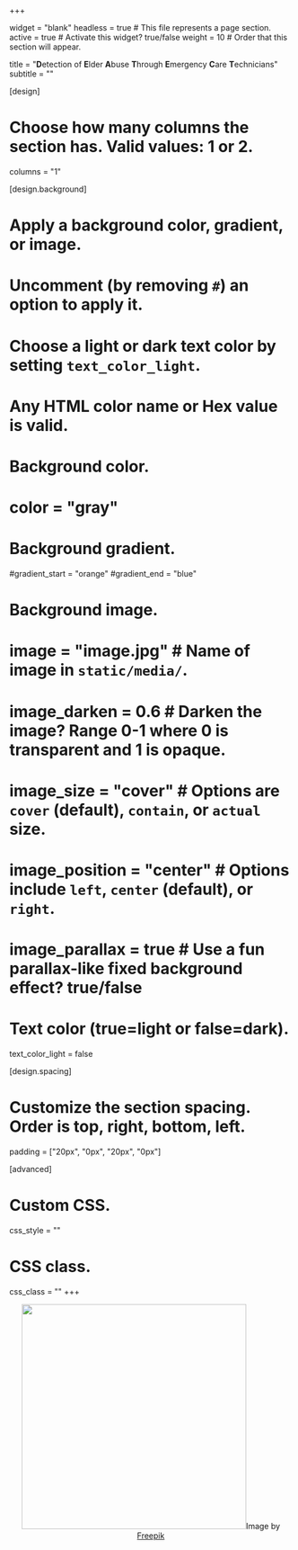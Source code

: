 +++

widget = "blank" 
headless = true  # This file represents a page section.
active = true  # Activate this widget? true/false
weight = 10  # Order that this section will appear.

title = "**D**etection of **E**lder **A**buse **T**hrough **E**mergency **C**are **T**echnicians"
subtitle = ""

[design]
  # Choose how many columns the section has. Valid values: 1 or 2.
  columns = "1"

[design.background]
  # Apply a background color, gradient, or image.
  #   Uncomment (by removing `#`) an option to apply it.
  #   Choose a light or dark text color by setting `text_color_light`.
  #   Any HTML color name or Hex value is valid.

  # Background color.
   # color = "gray"
  
  # Background gradient.
   #gradient_start = "orange"
   #gradient_end = "blue"
  
  # Background image.
  # image = "image.jpg"  # Name of image in `static/media/`.
  # image_darken = 0.6  # Darken the image? Range 0-1 where 0 is transparent and 1 is opaque.
  # image_size = "cover"  #  Options are `cover` (default), `contain`, or `actual` size.
  # image_position = "center"  # Options include `left`, `center` (default), or `right`.
  # image_parallax = true  # Use a fun parallax-like fixed background effect? true/false
  
  # Text color (true=light or false=dark).
  text_color_light = false

[design.spacing]
  # Customize the section spacing. Order is top, right, bottom, left.
  padding = ["20px", "0px", "20px", "0px"]

[advanced]
 # Custom CSS. 
 css_style = ""
 
 # CSS class.
 css_class = ""
+++
<center>

<div style="position: relative">
    <img src="https://img.freepik.com/free-photo/nurse-holding-senior-man-s-hands-sympathy_23-2148740011.jpg?w=1800&t=st=1666066670~exp=1666067270~hmac=efcd0eec1f5c4747e086bcb89085b09b976f29a42c7f7083bf17012170255043" width="400" height="400" alt="" class="featured-image"><span class="article-header-caption">Image by <a href="https://www.freepik.com/free-photo/nurse-holding-senior-man-s-hands-sympathy_10892968.htm#query=elderly%20hands&position=8&from_view=keyword">Freepik</a></span>
  </div>
  
